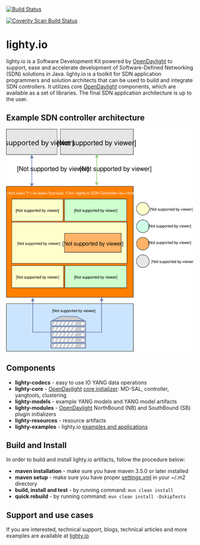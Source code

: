 [![Build Status](https://travis-ci.org/PantheonTechnologies/lighty-core.svg?branch=8.3.x)](https://travis-ci.org/PantheonTechnologies/lighty-core)

[![Coverity Scan Build Status](https://scan.coverity.com/projects/16327/badge.svg)](https://scan.coverity.com/projects/lighty-core) 

# lighty.io
lighty.io is a Software Development Kit powered by [OpenDaylight](https://www.opendaylight.org/) to support, ease and accelerate development of
Software-Defined Networking (SDN) solutions in Java.
lighty.io is a toolkit for SDN application programmers and solution architects that can be used to build and integrate SDN controllers.
It utilizes core [OpenDaylight](https://www.opendaylight.org/) components, which are available as a set of libraries.
The final SDN application architecture is up to the user.

## Example SDN controller architecture
![architecture](docs/lighty.io-controller-architecture.svg)

## Components
* __lighty-codecs__ - easy to use IO YANG data operations
* __lighty-core__ - [OpenDaylight](https://www.opendaylight.org/) [core initializer](lighty-core/lighty-controller/README.md): MD-SAL, controller, yangtools, clustering
* __lighty-models__ - example YANG models and YANG model artifacts
* __lighty-modules__ - [OpenDaylight](https://www.opendaylight.org/) NorthBound (NB) and SouthBound (SB) plugin initializers
* __lighty-resources__ - resource artifacts
* __lighty-examples__ - lighty.io [examples and applications](lighty-examples/controllers/README.md)

## Build and Install
In order to build and install lighty.io artifacts, follow the procedure below:
* __maven installation__ - make sure you have maven 3.5.0 or later installed
* __maven setup__ - make sure you have proper [settings.xml](https://github.com/opendaylight/odlparent/blob/master/settings.xml) in your ~/.m2 directory
* __build, install and test__ - by running command: ``mvn clean install``
* __quick rebuild__ - by running command: ``mvn clean install -DskipTests``

## Support and use cases
If you are interested, technical support, blogs, technical articles and more examples are available at 
[lighty.io](https://lighty.io/)

